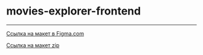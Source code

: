 # movies-explorer-frontend

---------------------------------

[Ссылка на макет в Figma.com](https://www.figma.com/file/mXhahw7dY2Sfja8Rodcj3F/Diploma-(Copy)?type=design&node-id=891-3857)

[Ссылка на макет zip](https://disk.yandex.ru/d/Kwhf0Em8m8vKqg)